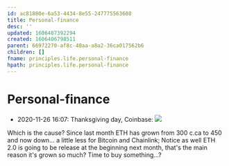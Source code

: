 ```yaml
---
id: ac81800e-6a53-4434-8e55-247775563608
title: Personal-finance
desc: ''
updated: 1606407392294
created: 1606406798511
parent: 66972270-af8c-40aa-a8a2-36ca017562b6
children: []
fname: principles.life.personal-finance
hpath: principles.life.personal-finance
---
```

# Personal-finance

- 2020-11-26 16:07: Thanksgiving day, Coinbase:
  ![](/dendron-template/assets/images/2020-11-26-16-09-43.png)

Which is the cause? Since last month ETH has grown from 300 c.ca to 450 and now down... a little less for Bitcoin and Chainlink;
Notice as well ETH 2.0 is going to be release at the beginning next month, that's the main reason it's grown so much?
Time to buy something...?

